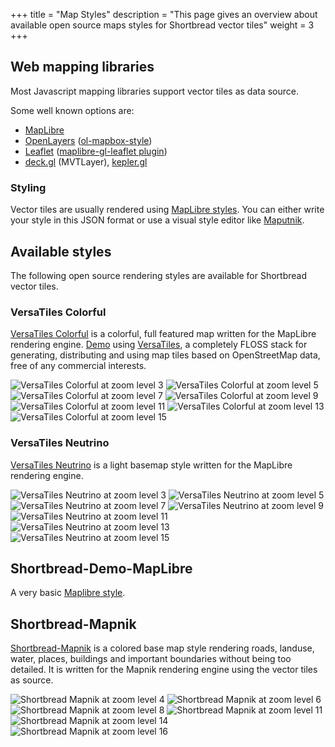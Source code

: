 +++
title = "Map Styles"
description = "This page gives an overview about available open source maps styles for Shortbread vector tiles"
weight = 3
+++

## Web mapping libraries

Most Javascript mapping libraries support vector tiles as data source.

Some well known options are:
* [MapLibre](https://maplibre.org/)
* [OpenLayers](https://openlayers.org/) ([ol-mapbox-style](https://github.com/openlayers/ol-mapbox-style))
* [Leaflet](https://leafletjs.com/) ([maplibre-gl-leaflet plugin](https://github.com/maplibre/maplibre-gl-leaflet))
* [deck.gl](https://deck.gl/) (MVTLayer), [kepler.gl](https://kepler.gl/)

### Styling

Vector tiles are usually rendered using [MapLibre styles](https://maplibre.org/maplibre-style-spec/).
You can either write your style in this JSON format or use a visual style editor like [Maputnik](https://maplibre.org/maputnik/).

## Available styles

The following open source rendering styles are available for Shortbread vector tiles.

### VersaTiles Colorful

[VersaTiles Colorful](https://github.com/versatiles-org/versatiles-style) is a colorful, full featured map written for the MapLibre rendering engine.
[Demo](https://versatiles.org/) using [VersaTiles](https://versatiles.org/), a completely FLOSS stack for generating, distributing and using map tiles based on OpenStreetMap data, free of any commercial interests.

<div class="example-images">

![VersaTiles Colorful at zoom level 3](versatiles-colorful-z3.webp)
![VersaTiles Colorful at zoom level 5](versatiles-colorful-z5.webp)
![VersaTiles Colorful at zoom level 7](versatiles-colorful-z7.webp)
![VersaTiles Colorful at zoom level 9](versatiles-colorful-z9.webp)
![VersaTiles Colorful at zoom level 11](versatiles-colorful-z11.webp)
![VersaTiles Colorful at zoom level 13](versatiles-colorful-z13.webp)
![VersaTiles Colorful at zoom level 15](versatiles-colorful-z15.webp)

</div>

### VersaTiles Neutrino

[VersaTiles Neutrino](https://github.com/versatiles-org/versatiles-style) is a light basemap style written for the MapLibre rendering engine.

<div class="example-images">

![VersaTiles Neutrino at zoom level 3](versatiles-neutrino-z3.webp)
![VersaTiles Neutrino at zoom level 5](versatiles-neutrino-z5.webp)
![VersaTiles Neutrino at zoom level 7](versatiles-neutrino-z7.webp)
![VersaTiles Neutrino at zoom level 9](versatiles-neutrino-z9.webp)
![VersaTiles Neutrino at zoom level 11](versatiles-neutrino-z11.webp)
![VersaTiles Neutrino at zoom level 13](versatiles-neutrino-z13.webp)
![VersaTiles Neutrino at zoom level 15](versatiles-neutrino-z15.webp)

</div>

## Shortbread-Demo-MapLibre

A very basic [Maplibre style](https://github.com/shortbread-tiles/shortbread-demo-maplibre).

## Shortbread-Mapnik

[Shortbread-Mapnik](https://github.com/geofabrik/shortbread-mapnik) is a colored base map style rendering roads, landuse, water, places, buildings and important boundaries
without being too detailed. It is written for the Mapnik rendering engine using the vector tiles as source.

![Shortbread Mapnik at zoom level 4](shortbread-mapnik-z4.png)
![Shortbread Mapnik at zoom level 6](shortbread-mapnik-z6.png)
![Shortbread Mapnik at zoom level 8](shortbread-mapnik-z8.png)
![Shortbread Mapnik at zoom level 11](shortbread-mapnik-z11.png)
![Shortbread Mapnik at zoom level 14](shortbread-mapnik-z14.png)
![Shortbread Mapnik at zoom level 16](shortbread-mapnik-z16.png)
